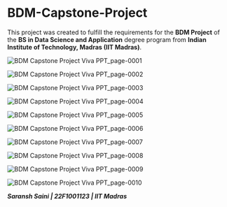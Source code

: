 # BDM-Capstone-Project

This project was created to fulfill the requirements for the **BDM Project** of the **BS in Data Science and Application** degree program from **Indian Institute of Technology, Madras (IIT Madras)**.

![BDM Capstone Project Viva PPT_page-0001](https://github.com/user-attachments/assets/7da5d217-c155-45e7-925c-6cb8901f7824)

![BDM Capstone Project Viva PPT_page-0002](https://github.com/user-attachments/assets/74f0e9a3-8ded-422e-9d08-4b9fa7f57bdf)

![BDM Capstone Project Viva PPT_page-0003](https://github.com/user-attachments/assets/1d89a4f5-d3f7-4dba-9f37-105b10e71305)

![BDM Capstone Project Viva PPT_page-0004](https://github.com/user-attachments/assets/50e82e25-c528-455f-a9c0-2a8bbb230ba1)

![BDM Capstone Project Viva PPT_page-0005](https://github.com/user-attachments/assets/81bb464e-a6bd-45f2-8775-2461fc3531de)

![BDM Capstone Project Viva PPT_page-0006](https://github.com/user-attachments/assets/00aabfd3-7840-4fcf-b30f-998ae9733a71)

![BDM Capstone Project Viva PPT_page-0007](https://github.com/user-attachments/assets/e036c4bd-cca7-4af4-a2a0-d955b5c0b0ca)

![BDM Capstone Project Viva PPT_page-0008](https://github.com/user-attachments/assets/aee3da59-80e9-486d-a7e6-a7709c78bd70)

![BDM Capstone Project Viva PPT_page-0009](https://github.com/user-attachments/assets/4958ae44-07e7-4abf-8d99-807a20f203a1)

![BDM Capstone Project Viva PPT_page-0010](https://github.com/user-attachments/assets/f9b911df-28d3-4918-9468-c718db3b3240)

***Saransh Saini | 22F1001123 | IIT Madras***
